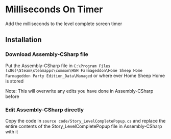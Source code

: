 # Milliseconds On Timer
Add the milliseconds to the level complete screen timer

## Installation
### Download Assembly-CSharp file
Put the Assembly-CSharp file in `C:\Program Files (x86)\Steam\steamapps\common\HSH Farmageddon\Home Sheep Home Farmageddon Party Edition_Data\Managed` or where ever Home Sheep Home is stored

Note: This will overwrite any edits you have done in Assembly-CSharp before

### Edit Assembly-CSharp directly
Copy the code in `source code/Story_LevelCompletePopup.cs` and replace the entire contents of the Story_LevelCompletePopup file in Assembly-CSharp with it
